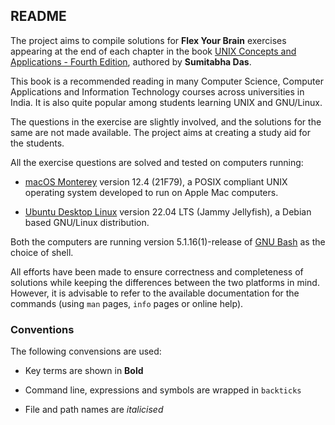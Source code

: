 ## README

The project aims to compile solutions for **Flex Your Brain** exercises appearing at the end of each chapter in the book [UNIX Concepts and Applications - Fourth Edition][book], authored by **Sumitabha Das**.

This book is a recommended reading in many Computer Science, Computer Applications and Information Technology courses across universities in India. It is also quite popular among students learning UNIX and GNU/Linux.

The questions in the exercise are slightly involved, and the solutions for the same are not made available. The project aims at creating a study aid for the students.

All the exercise questions are solved and tested on computers running:

-   [macOS Monterey][macOS] version 12.4 (21F79), a POSIX compliant UNIX operating system developed to run on Apple Mac computers.

-   [Ubuntu Desktop Linux][Ubuntu] version 22.04 LTS (Jammy Jellyfish), a Debian based GNU/Linux distribution.

Both the computers are running version 5.1.16(1)-release of [GNU Bash][Bash] as the choice of shell.

All efforts have been made to ensure correctness and completeness of solutions while keeping the differences between the two platforms in mind. However, it is advisable to refer to the available documentation for the commands (using `man` pages, `info` pages or online help).

### Conventions

The following convensions are used:

-   Key terms are shown in **Bold**

-   Command line, expressions and symbols are wrapped in `backticks`

-   File and path names are _italicised_

[Book]:   http://mhhe.com/das/uca/
[macOS]:  https://www.apple.com/macos/
[Mac]:    https://www.apple.com/mac/
[Ubuntu]: https://ubuntu.com/download/desktop/
[Debian]: https://www.debian.org/
[Bash]:   https://www.gnu.org/software/bash/
